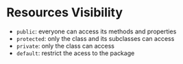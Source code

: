 # Resources Visibility

- `public`: everyone can access its methods and properties
- `protected`: only the class and its subclasses can access
- `private`: only the class can access
- `default`: restrict the acess to the package

